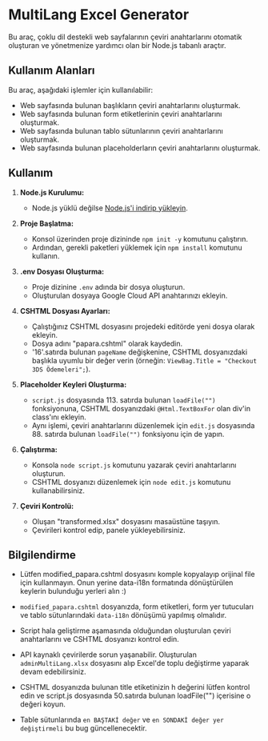 # MultiLang Excel Generator

Bu araç, çoklu dil destekli web sayfalarının çeviri anahtarlarını otomatik oluşturan ve yönetmenize yardımcı olan bir Node.js tabanlı araçtır.

## Kullanım Alanları

Bu araç, aşağıdaki işlemler için kullanılabilir:

- Web sayfasında bulunan başlıkların çeviri anahtarlarını oluşturmak.
- Web sayfasında bulunan form etiketlerinin çeviri anahtarlarını oluşturmak.
- Web sayfasında bulunan tablo sütunlarının çeviri anahtarlarını oluşturmak.
-  Web sayfasında bulunan placeholderların çeviri anahtarlarını oluşturmak.

## Kullanım

1. **Node.js Kurulumu:**

   - Node.js yüklü değilse [Node.js'i indirip yükleyin](https://nodejs.org/).

2. **Proje Başlatma:**

   - Konsol üzerinden proje dizininde `npm init -y` komutunu çalıştırın.
   - Ardından, gerekli paketleri yüklemek için `npm install` komutunu kullanın.

3. **.env Dosyası Oluşturma:**

   - Proje dizinine `.env` adında bir dosya oluşturun.
   - Oluşturulan dosyaya Google Cloud API anahtarınızı ekleyin.

4. **CSHTML Dosyası Ayarları:**

   - Çalıştığınız CSHTML dosyasını projedeki editörde yeni dosya olarak ekleyin.
   - Dosya adını "papara.cshtml" olarak kaydedin.
   - '16'.satırda bulunan `pageName` değişkenine, CSHTML dosyanızdaki başlıkla uyumlu bir değer verin (örneğin: `ViewBag.Title = "Checkout 3DS Ödemeleri";`).

5. **Placeholder Keyleri Oluşturma:**

   - `script.js` dosyasında 113. satırda bulunan `loadFile("")` fonksiyonuna, CSHTML dosyanızdaki `@Html.TextBoxFor` olan div'in class'ını ekleyin.
   - Aynı işlemi, çeviri anahtarlarını düzenlemek için `edit.js` dosyasında 88. satırda bulunan `loadFile("")` fonksiyonu için de yapın.

6. **Çalıştırma:**

   - Konsola `node script.js` komutunu yazarak çeviri anahtarlarını oluşturun.
   - CSHTML dosyanızı düzenlemek için `node edit.js` komutunu kullanabilirsiniz.

7. **Çeviri Kontrolü:**
   - Oluşan "transformed.xlsx" dosyasını masaüstüne taşıyın.
   - Çevirileri kontrol edip, panele yükleyebilirsiniz.

## Bilgilendirme

- Lütfen modified_papara.cshtml dosyasını komple kopyalayıp orijinal file için kullanmayın. Onun yerine data-i18n formatında dönüştürülen keylerin bulunduğu yerleri alın :)
- `modified_papara.cshtml` dosyanızda, form etiketleri, form yer tutucuları ve tablo sütunlarındaki `data-i18n` dönüşümü yapılmış olmalıdır.
- Script hala geliştirme aşamasında olduğundan oluşturulan çeviri anahtarlarını ve CSHTML dosyanızı kontrol edin.
- API kaynaklı çevirilerde sorun yaşanabilir. Oluşturulan `adminMultiLang.xlsx` dosyasını alıp Excel'de toplu değiştirme yaparak devam edebilirsiniz.

- CSHTML dosyanızda bulunan title etiketinizin h değerini lütfen kontrol edin ve script.js dosyasında 50.satırda bulunan loadFile("") içerisine o değeri koyun.

- Table sütunlarında `en BAŞTAKİ değer` ve `en SONDAKİ değer yer değiştirmeli` bu bug güncellenecektir.
